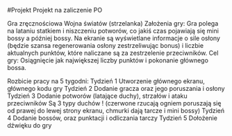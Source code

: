 #Projekt
Projekt na zaliczenie PO

Gra zręcznościowa Wojna światów (strzelanka)
Założenia gry:
Gra polega na lataniu statkiem i niszczeniu potworów, co jakiś czas pojawiają się mini bossy a później bossy. Na ekranie są wyświetlane informacje o sile osłony (będzie szansa regenerowania osłony zestrzeliwując bonus) i liczbie aktualnych punktów, które naliczane są za zestrzelenie przeciwników.
Cel gry:
Osiągnięcie jak największej liczby punktów i pokonanie głównego bossa.

Rozbicie pracy na 5 tygodni:
Tydzień 1
Utworzenie głównego ekranu, głównego kodu gry
Tydzień 2
Dodanie gracza oraz jego poruszania  i osłony 
Tydzień 3
Dodanie potworów (latające duchy), strzałów i ataku przeciwników
Są 3 typy duchów !
(czerwone rzucają ogniem poruszają się od prawej do lewej strony ekranu, chmurki dają tarcze i mini bossy)
Tydzień 4
Dodanie bossów, oraz punktacji i odliczania tarczy
Tydzień 5 
Dołożenie dźwięku do gry
